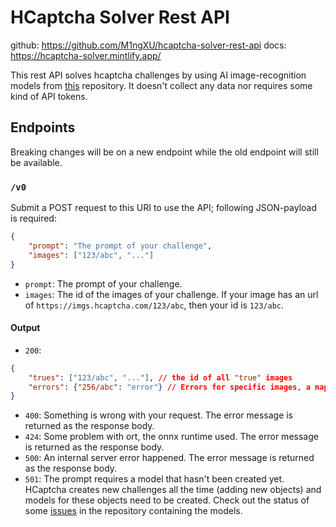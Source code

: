 # HCaptcha Solver Rest API
github: <https://github.com/M1ngXU/hcaptcha-solver-rest-api>
docs: <https://hcaptcha-solver.mintlify.app/>

This rest API solves hcaptcha challenges by using AI image-recognition models from [this](https://github.com/QIN2DIM/hcaptcha-challenger) repository. It doesn't collect any data nor requires some kind of API tokens.

## Endpoints
Breaking changes will be on a new endpoint while the old endpoint will still be available.

### `/v0`

Submit a POST request to this URI to use the API; following JSON-payload is required:
```json
{
    "prompt": "The prompt of your challenge",
    "images": ["123/abc", "..."]
}
```
- `prompt`: The prompt of your challenge.
- `images`: The id of the images of your challenge. If your image has an url of `https://imgs.hcaptcha.com/123/abc`, then your id is `123/abc`.

#### Output
- `200`:
```json
{
    "trues": ["123/abc", "..."], // the id of all "true" images
    "errors": {"256/abc": "error"} // Errors for specific images, a map from id to error.
}
```
- `400`: Something is wrong with your request. The error message is returned as the response body.
- `424`: Some problem with ort, the onnx runtime used. The error message is returned as the response body.
- `500`: An internal server error happened. The error message is returned as the response body.
- `501`: The prompt requires a model that hasn't been created yet. HCaptcha creates new challenges all the time (adding new objects) and models for these objects need to be created. Check out the status of some [issues](https://github.com/QIN2DIM/hcaptcha-challenger/labels/%F0%9F%94%A5%20challenge) in the repository containing the models.